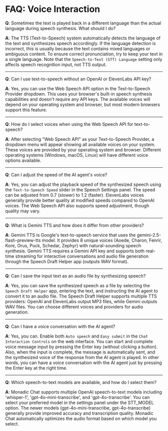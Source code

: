 # FAQ: Voice Interaction

**Q**: Sometimes the text is played back in a different language than the actual language during speech synthesis. What should I do?

**A**: The TTS (Text-to-Speech) system automatically detects the language of the text and synthesizes speech accordingly. If the language detection is incorrect, this is usually because the text contains mixed languages or ambiguous content. To ensure correct pronunciation, try to keep your text in a single language. Note that the `Speech-to-Text (STT) Language` setting only affects speech recognition input, not TTS output.

---

**Q**: Can I use text-to-speech without an OpenAI or ElevenLabs API key?

**A**: Yes, you can use the Web Speech API option in the Text-to-Speech Provider dropdown. This uses your browser's built-in speech synthesis capabilities and doesn't require any API keys. The available voices will depend on your operating system and browser, but most modern browsers support this feature.

---

**Q**: How do I select voices when using the Web Speech API for text-to-speech?

**A**: After selecting "Web Speech API" as your Text-to-Speech Provider, a dropdown menu will appear showing all available voices on your system. These voices are provided by your operating system and browser. Different operating systems (Windows, macOS, Linux) will have different voice options available.

---

**Q**: Can I adjust the speed of the AI agent's voice?

**A**: Yes, you can adjust the playback speed of the synthesized speech using the `Text-to-Speech Speed` slider in the Speech Settings panel. The speed can be adjusted from 0.7 (slower) to 1.2 (faster). ElevenLabs voices generally provide better quality at modified speeds compared to OpenAI voices. The Web Speech API also supports speed adjustment, though quality may vary.

---

**Q**: What is Gemini TTS and how does it differ from other providers?

**A**: Gemini TTS is Google's text-to-speech service that uses the gemini-2.5-flash-preview-tts model. It provides 8 unique voices (Aoede, Charon, Fenrir, Kore, Orus, Puck, Schedar, Zephyr) with natural-sounding speech synthesis. Gemini TTS requires a Gemini API key and supports both real-time streaming for interactive conversations and audio file generation through the Speech Draft Helper app (outputs WAV format).

---

**Q**: Can I save the input text as an audio file by synthesizing speech?

**A**: Yes, you can save the synthesized speech as a file by selecting the `Speech Draft Helper` app, entering the text, and instructing the AI agent to convert it to an audio file. The Speech Draft Helper supports multiple TTS providers: OpenAI and ElevenLabs output MP3 files, while Gemini outputs WAV files. You can choose different voices and providers for audio generation.

---

**Q**: Can I have a voice conversation with the AI agent?

**A**: Yes, you can. Enable both `Auto speech` and `Easy submit` in the `Chat Interaction Controls` on the web interface. You can start and complete voice message input by pressing the Enter key (without clicking a button). Also, when the input is complete, the message is automatically sent, and the synthesized voice of the response from the AI agent is played. In other words, you can have a voice conversation with the AI agent just by pressing the Enter key at the right time.

---

**Q**: Which speech-to-text models are available, and how do I select them?

**A**: Monadic Chat supports multiple OpenAI speech-to-text models including 'whisper-1', 'gpt-4o-mini-transcribe', and 'gpt-4o-transcribe'. You can select your preferred model in the settings panel under the STT_MODEL option. The newer models (gpt-4o-mini-transcribe, gpt-4o-transcribe) generally provide improved accuracy and transcription quality. Monadic Chat automatically optimizes the audio format based on which model you select.


